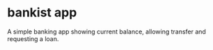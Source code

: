 # bankist app

A simple banking app showing current balance, allowing transfer and requesting a loan.
